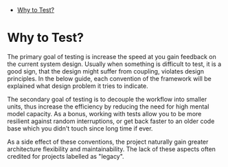 <!-- START doctoc generated TOC please keep comment here to allow auto update -->
<!-- DON'T EDIT THIS SECTION, INSTEAD RE-RUN doctoc TO UPDATE -->

- [Why to Test?](#why-to-test)

<!-- END doctoc generated TOC please keep comment here to allow auto update -->

# Why to Test?

The primary goal of testing is increase the speed at you gain feedback on the current system design. 
Usually when something is difficult to test, it is a good sign,
that the design might suffer from coupling, violates design principles.
In the below guide, each convention of the framework will be explained what design problem it tries to indicate.

The secondary goal of testing is to decouple the workflow into smaller units,
thus increase the efficiency by reducing the need for high mental model capacity.
As a bonus, working with tests allow you to be more resilient against random interruptions,
or get back faster to an older code base which you didn't touch since long time if ever.      

As a side effect of these conventions, the project naturally gain greater architecture flexibility and maintainability.
The lack of these aspects often credited for projects labelled as "legacy".